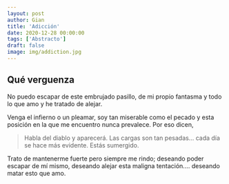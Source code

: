 ```yaml
---
layout: post
author: Gian
title: 'Adicción'
date: 2020-12-28 00:00:00
tags: ['Abstracto']
draft: false
image: img/addiction.jpg
---
```


## Qué verguenza

No puedo escapar de este embrujado pasillo, de mi propio fantasma y todo lo que amo y he tratado de alejar.

Venga el infierno o un pleamar, soy tan miserable como el pecado y esta posición en la que me encuentro nunca prevalece. Por eso dicen,

> Habla del diablo y aparecerá. Las cargas son tan pesadas... cada día se hace más evidente. Estás sumergido.

Trato de mantenerme fuerte pero siempre me rindo; deseando poder escapar de mí mismo, deseando alejar esta maligna tentación.... deseando matar esto que amo.
